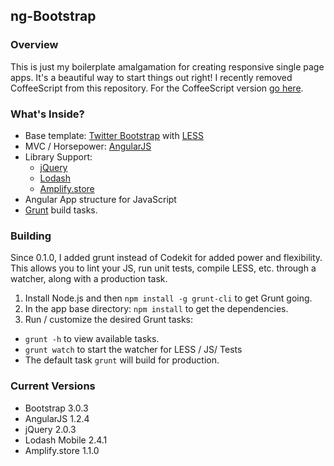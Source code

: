## ng-Bootstrap

### Overview

This is just my boilerplate amalgamation for creating responsive single page apps.  It's a beautiful way to start things out right! I recently removed CoffeeScript from this repository. For the CoffeeScript version [go here](https://github.com/brian-frichette/ng-Bootstrap-Coffee).

### What's Inside?

* Base template: [Twitter Bootstrap](http://twitter.github.com/bootstrap/) with [LESS](http://lesscss.org/)
* MVC / Horsepower: [AngularJS](http://angularjs.org/)
* Library Support:
    * [jQuery](http://jquery.com/)
    * [Lodash](http://lodash.com/)
    * [Amplify.store](http://amplifyjs.com)
* Angular App structure for JavaScript
* [Grunt](http://gruntjs.com/) build tasks.

### Building

Since 0.1.0, I added grunt instead of Codekit for added power and flexibility.  This allows you to lint your JS, run unit tests, compile LESS, etc. through a watcher, along with a production task.

1. Install Node.js and then `npm install -g grunt-cli` to get Grunt going.
2. In the app base directory: `npm install` to get the dependencies.
3. Run / customize the desired Grunt tasks:
  * `grunt -h` to view available tasks.
  * `grunt watch` to start the watcher for LESS / JS/ Tests
  * The default task `grunt` will build for production.

### Current Versions

* Bootstrap 3.0.3
* AngularJS 1.2.4
* jQuery 2.0.3
* Lodash Mobile 2.4.1
* Amplify.store 1.1.0